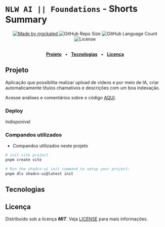 <!-- markdownlint-disable MD033 -->

# `NLW AI || Foundations` - Shorts Summary

<div align="center">
   <a href="https://github.com/mgckaled">
      <img alt="Made by mgckaled" src="https://img.shields.io/badge/made%20by-mgckaled-purple">
   </a>
   <img alt="GitHub Repo Size" src="https://img.shields.io/github/repo-size/mgckaled/nlw-ai-upload-ai">
   <img alt="GitHub Language Count" src="https://img.shields.io/github/languages/count/mgckaled/nlw-ai-upload-ai">
   <img alt="License" src="https://img.shields.io/static/v1?label=license&message=MIT&color=49AA26&labelColor=000000">
</div>
<br>

<div align="center">

[**Projeto**](#projeto) &nbsp;&nbsp;**•**&nbsp;&nbsp;
[**Tecnologias**](#tecnologias) &nbsp;&nbsp;**•**&nbsp;&nbsp;
[**Licença**](#licença)

</div>

## Projeto

Aplicação que possibilita realizar upload de videos e por meio de IA, criar automaticamente títulos chamativos e descrições com um boa indexação.

Acesse análises e comentários sobre o código [AQUI](./.github/docs/code-index.md).

### Deploy

Indisponível

### Compandos utilizados

- Compandos utilizados neste projeto

```bash
# init vite project
pnpm create vite

# Run the shadcn-ui init command to setup your project:
pnpm dlx shadcn-ui@latest init
```

## Tecnologias

## Licença

Distribuído sob a licença ***MIT***. Veja [LICENSE](LICENSE) para mais informações.  
